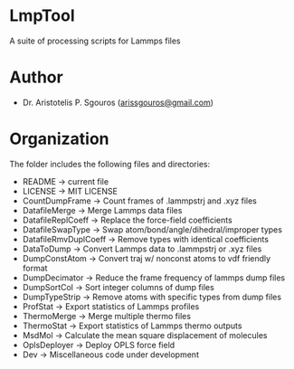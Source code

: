 # LmpTool
A suite of processing scripts for Lammps files

# Author
- Dr. Aristotelis P. Sgouros (arissgouros@gmail.com)

# Organization
The folder includes the following files and directories:
 - README               -> current file
 - LICENSE              -> MIT LICENSE
 - CountDumpFrame       -> Count frames of .lammpstrj and .xyz files
 - DatafileMerge        -> Merge Lammps data files
 - DatafileReplCoeff    -> Replace the force-field coefficients
 - DatafileSwapType     -> Swap atom/bond/angle/dihedral/improper types
 - DatafileRmvDuplCoeff -> Remove types with identical coefficients
 - DataToDump           -> Convert Lammps data to .lammpstrj or .xyz files
 - DumpConstAtom        -> Convert traj w/ nonconst atoms to vdf friendly format
 - DumpDecimator        -> Reduce the frame frequency of lammps dump files
 - DumpSortCol          -> Sort integer columns of dump files
 - DumpTypeStrip        -> Remove atoms with specific types from dump files
 - ProfStat             -> Export statistics of Lammps profiles
 - ThermoMerge          -> Merge multiple thermo files
 - ThermoStat           -> Export statistics of Lammps thermo outputs
 - MsdMol               -> Calculate the mean square displacement of molecules
 - OplsDeployer         -> Deploy OPLS force field
 - Dev                  -> Miscellaneous code under development

